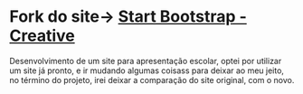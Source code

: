# Fork do site-> [Start Bootstrap - Creative](https://startbootstrap.com/template-overviews/creative/)
Desenvolvimento de um site para apresentação escolar, optei por utilizar um site já pronto, e ir mudando algumas coisass para deixar ao meu jeito, no término do projeto, irei deixar a comparação do site original, com o novo.

